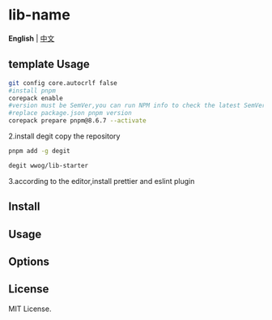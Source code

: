 # lib-name

**English** | [中文](./docs/README.zh-CN.md)

## template Usage


```bash
git config core.autocrlf false
#install pnpm
corepack enable
#version must be SemVer,you can run NPM info to check the latest SemVer
#replace package.json pnpm version
corepack prepare pnpm@8.6.7 --activate
```

2.install degit copy the repository

```bash
pnpm add -g degit

degit wwog/lib-starter
```

3.according to the editor,install prettier and eslint plugin


## Install

## Usage

## Options

## License

MIT License.
